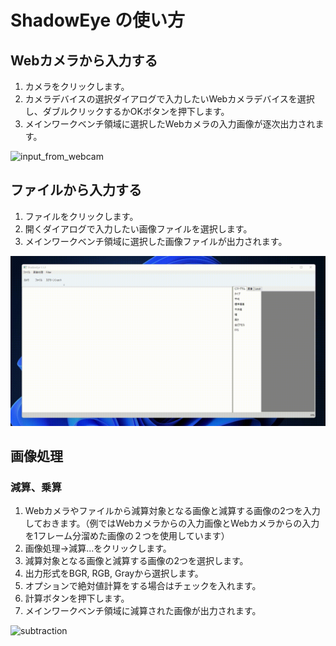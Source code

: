 # ShadowEye の使い方

## Webカメラから入力する

1. カメラをクリックします。
2. カメラデバイスの選択ダイアログで入力したいWebカメラデバイスを選択し、ダブルクリックするかOKボタンを押下します。
3. メインワークベンチ領域に選択したWebカメラの入力画像が逐次出力されます。

![input_from_webcam](https://github.com/dhq-boiler/ShadowEye/blob/develop/WebComponents/input_from_webcam.gif)

## ファイルから入力する

1. ファイルをクリックします。
2. 開くダイアログで入力したい画像ファイルを選択します。
3. メインワークベンチ領域に選択した画像ファイルが出力されます。

![input_from_jpg_file](https://github.com/dhq-boiler/ShadowEye/blob/develop/WebComponents/input_from_jpg_file.gif)

## 画像処理

### 減算、乗算

1. Webカメラやファイルから減算対象となる画像と減算する画像の2つを入力しておきます。（例ではWebカメラからの入力画像とWebカメラからの入力を1フレーム分溜めた画像の２つを使用しています）
2. 画像処理→減算...をクリックします。
3. 減算対象となる画像と減算する画像の2つを選択します。
4. 出力形式をBGR, RGB, Grayから選択します。
5. オプションで絶対値計算をする場合はチェックを入れます。
6. 計算ボタンを押下します。
7. メインワークベンチ領域に減算された画像が出力されます。

![subtraction](https://github.com/dhq-boiler/ShadowEye/blob/develop/WebComponents/subtraction.gif)